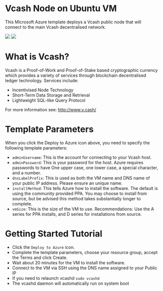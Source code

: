 # Vcash Node on Ubuntu VM

This Microsoft Azure template deploys a Vcash public node that will connect to the main Vcash decentralised network.

<a href="https://portal.azure.com/#create/Microsoft.Template/uri/https%3A%2F%2Fraw.githubusercontent.com%2FAzure%2Fazure-quickstart-templates%2Fmaster%2Fvcash-on-ubuntu%2Fazuredeploy.json" target="_blank"><img src="http://azuredeploy.net/deploybutton.png"/></a>
<a href="http://armviz.io/#/?load=https%3A%2F%2Fraw.githubusercontent.com%2FAzure%2Fazure-quickstart-templates%2Fmaster%2Fvcash-on-ubuntu%2Fazuredeploy.json" target="_blank"><img src="http://armviz.io/visualizebutton.png"/></a>

# What is Vcash?
Vcash is a Proof-of-Work and Proof-of-Stake based cryptographic currency which provides a variety of services through blockchain decentralised ledger technology.
Services include:

* Incentivised Node Technology
* Short-Term Data Storage and Retrieval
* Lightweight SQL-like Query Protocol

For more information see: http://www.v.cash/
# Template Parameters
When you click the Deploy to Azure icon above, you need to specify the following template parameters:

* `adminUsername`: This is the account for connecting to your Vcash host.
* `adminPassword`: This is your password for the host.  Azure requires passwords to have One upper case, one lower case, a special character, and a number.
* `dnsLabelPrefix`: This is used as both the VM name and DNS name of your public IP address.  Please ensure an unique name.
* `installMethod`: This tells Azure how to install the software.  The default is using the community provided PPA.  You may choose to install from source, but be advised this method takes substantially longer to complete.
* `vmSize`: This is the size of the VM to use.  Recommendations: Use the A series for PPA installs, and D series for installations from source.

# Getting Started Tutorial
* Click the `Deploy to Azure` icon.
* Complete the template parameters, choose your resource group, accept the Terms and click Create.
* Wait about 20 minutes for the VM to install the software.
* Connect to the VM via SSH using the DNS name assigned to your Public IP
* If you need to relaunch vcashd `sudo vcashd`
* The vcashd daemon will  automatically run on system boot